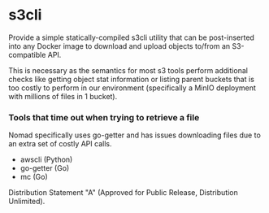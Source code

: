 s3cli
=====
Provide a simple statically-compiled s3cli utility that can be post-inserted
into any Docker image to download and upload objects to/from an S3-compatible
API.

This is necessary as the semantics for most s3 tools perform additional checks
like getting object stat information or listing parent buckets that is too
costly to perform in our environment (specifically a MinIO deployment with
millions of files in 1 bucket).

### Tools that time out when trying to retrieve a file

Nomad specifically uses go-getter and has issues downloading files due to an
extra set of costly API calls.

- awscli (Python)
- go-getter (Go)
- mc (Go)

Distribution Statement "A" (Approved for Public Release, Distribution
Unlimited).
